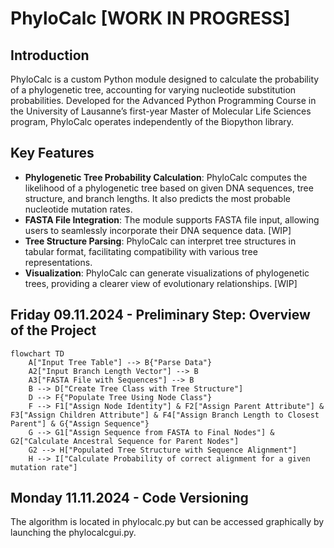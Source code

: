 # PhyloCalc [WORK IN PROGRESS]

## Introduction
PhyloCalc is a custom Python module designed to calculate the probability of a phylogenetic tree, accounting for varying nucleotide substitution probabilities. Developed for the Advanced Python Programming Course in the University of Lausanne’s first-year Master of Molecular Life Sciences program, PhyloCalc operates independently of the Biopython library.

## Key Features
- **Phylogenetic Tree Probability Calculation**: PhyloCalc computes the likelihood of a phylogenetic tree based on given DNA sequences, tree structure, and branch lengths. It also predicts the most probable nucleotide mutation rates.
- **FASTA File Integration**: The module supports FASTA file input, allowing users to seamlessly incorporate their DNA sequence data. [WIP]
- **Tree Structure Parsing**: PhyloCalc can interpret tree structures in tabular format, facilitating compatibility with various tree representations.
- **Visualization**: PhyloCalc can generate visualizations of phylogenetic trees, providing a clearer view of evolutionary relationships. [WIP]

## Friday 09.11.2024 - Preliminary Step: Overview of the Project

```mermaid
flowchart TD
    A["Input Tree Table"] --> B{"Parse Data"}
    A2["Input Branch Length Vector"] --> B
    A3["FASTA File with Sequences"] --> B
    B --> D["Create Tree Class with Tree Structure"]
    D --> F{"Populate Tree Using Node Class"}
    F --> F1["Assign Node Identity"] & F2["Assign Parent Attribute"] & F3["Assign Children Attribute"] & F4["Assign Branch Length to Closest Parent"] & G{"Assign Sequence"}
    G --> G1["Assign Sequence from FASTA to Final Nodes"] & G2["Calculate Ancestral Sequence for Parent Nodes"]
    G2 --> H["Populated Tree Structure with Sequence Alignment"]
    H --> I["Calculate Probability of correct alignment for a given mutation rate"]

```

## Monday 11.11.2024 - Code Versioning

The algorithm is located in phylocalc.py but can be accessed graphically by launching the phylocalcgui.py.


